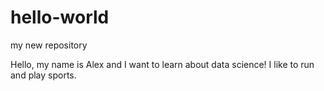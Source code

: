 # hello-world
my new repository

Hello, my name is Alex and I want to learn about data science!
I like to run and play sports. 
